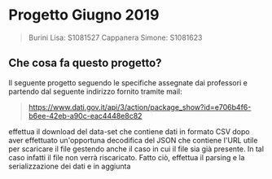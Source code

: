 # Progetto Giugno 2019
>Burini Lisa: S1081527
>Cappanera Simone: S1081623
>
## Che cosa fa questo progetto?

Il seguente progetto seguendo le specifiche assegnate dai professori e partendo dal seguente indirizzo fornito tramite mail:
> https://www.dati.gov.it/api/3/action/package_show?id=e706b4f6-b6ee-42eb-a90c-eac4448e8c82

effettua il download del data-set che contiene dati in formato CSV dopo aver effettuato un'opportuna decodifica del JSON che contiene l'URL utile per scaricare il file gestendo anche il caso in cui il file sia già presente. In tal caso infatti il file non verrà riscaricato. 
Fatto ciò, effettua il parsing e la serializzazione dei dati e in aggiunta 

<!--stackedit_data:
eyJoaXN0b3J5IjpbNzA4ODE0NTMxLDUyMjcxNDk2NSwtMTQzMT
MxMjMzMCwtMTg1MTU1NDQ3MCwtMTg1MTU1NDQ3MF19
-->